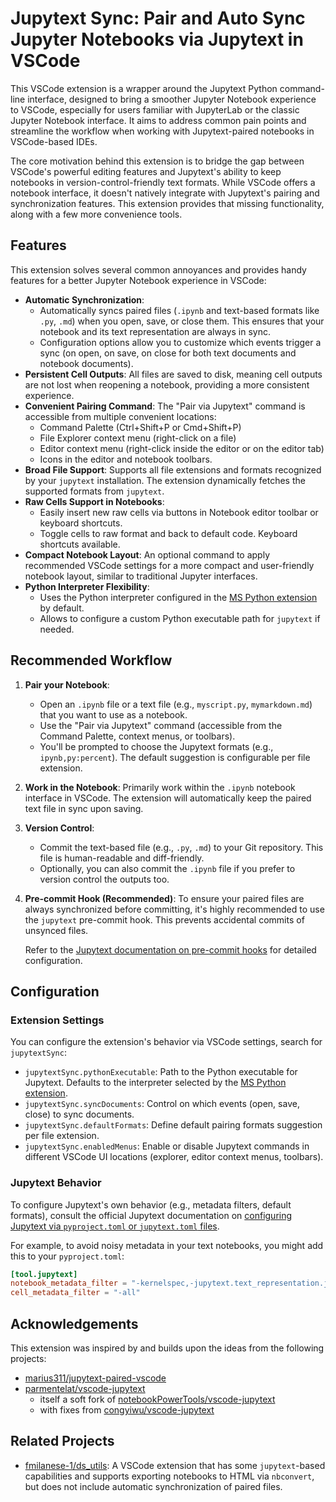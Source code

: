 # Jupytext Sync: Pair and Auto Sync Jupyter Notebooks via Jupytext in VSCode

This VSCode extension is a wrapper around the Jupytext Python command-line interface, designed to bring a smoother Jupyter Notebook experience to VSCode, especially for users familiar with JupyterLab or the classic Jupyter Notebook interface. It aims to address common pain points and streamline the workflow when working with Jupytext-paired notebooks in VSCode-based IDEs.

The core motivation behind this extension is to bridge the gap between VSCode's powerful editing features and Jupytext's ability to keep notebooks in version-control-friendly text formats. While VSCode offers a notebook interface, it doesn't natively integrate with Jupytext's pairing and synchronization features. This extension provides that missing functionality, along with a few more convenience tools.

## Features

This extension solves several common annoyances and provides handy features for a better Jupyter Notebook experience in VSCode:

-   **Automatic Synchronization**:
    -   Automatically syncs paired files (`.ipynb` and text-based formats like `.py`, `.md`) when you open, save, or close them. This ensures that your notebook and its text representation are always in sync.
    -   Configuration options allow you to customize which events trigger a sync (on open, on save, on close for both text documents and notebook documents).
-   **Persistent Cell Outputs**: All files are saved to disk, meaning cell outputs are not lost when reopening a notebook, providing a more consistent experience.
-   **Convenient Pairing Command**: The "Pair via Jupytext" command is accessible from multiple convenient locations:
    -   Command Palette (Ctrl+Shift+P or Cmd+Shift+P)
    -   File Explorer context menu (right-click on a file)
    -   Editor context menu (right-click inside the editor or on the editor tab)
    -   Icons in the editor and notebook toolbars.
-   **Broad File Support**: Supports all file extensions and formats recognized by your `jupytext` installation. The extension dynamically fetches the supported formats from `jupytext`.
-   **Raw Cells Support in Notebooks**:
    -   Easily insert new raw cells via buttons in Notebook editor toolbar or keyboard shortcuts.
    -   Toggle cells to raw format and back to default code. Keyboard shortcuts available.
-   **Compact Notebook Layout**: An optional command to apply recommended VSCode settings for a more compact and user-friendly notebook layout, similar to traditional Jupyter interfaces.
-   **Python Interpreter Flexibility**:
    -   Uses the Python interpreter configured in the [MS Python extension](https://marketplace.visualstudio.com/items?itemName=ms-python.python) by default.
    -   Allows to configure a custom Python executable path for `jupytext` if needed.

## Recommended Workflow

1.  **Pair your Notebook**:
    -   Open an `.ipynb` file or a text file (e.g., `myscript.py`, `mymarkdown.md`) that you want to use as a notebook.
    -   Use the "Pair via Jupytext" command (accessible from the Command Palette, context menus, or toolbars).
    -   You'll be prompted to choose the Jupytext formats (e.g., `ipynb,py:percent`). The default suggestion is configurable per file extension.
2.  **Work in the Notebook**: Primarily work within the `.ipynb` notebook interface in VSCode. The extension will automatically keep the paired text file in sync upon saving.
3.  **Version Control**:
    -   Commit the text-based file (e.g., `.py`, `.md`) to your Git repository. This file is human-readable and diff-friendly.
    -   Optionally, you can also commit the `.ipynb` file if you prefer to version control the outputs too.
4.  **Pre-commit Hook (Recommended)**: To ensure your paired files are always synchronized before committing, it's highly recommended to use the `jupytext` pre-commit hook. This prevents accidental commits of unsynced files.

    Refer to the [Jupytext documentation on pre-commit hooks](https://jupytext.readthedocs.io/en/latest/using-pre-commit.html) for detailed configuration.

## Configuration

### Extension Settings

You can configure the extension's behavior via VSCode settings, search for `jupytextSync`:

-   `jupytextSync.pythonExecutable`: Path to the Python executable for Jupytext. Defaults to the interpreter selected by the [MS Python extension](https://marketplace.visualstudio.com/items?itemName=ms-python.python).
-   `jupytextSync.syncDocuments`: Control on which events (open, save, close) to sync documents.
-   `jupytextSync.defaultFormats`: Define default pairing formats suggestion per file extension.
-   `jupytextSync.enabledMenus`: Enable or disable Jupytext commands in different VSCode UI locations (explorer, editor context menus, toolbars).

### Jupytext Behavior

To configure Jupytext's own behavior (e.g., metadata filters, default formats), consult the official Jupytext documentation on [configuring Jupytext via `pyproject.toml` or `jupytext.toml` files](https://jupytext.readthedocs.io/en/latest/config.html).

For example, to avoid noisy metadata in your text notebooks, you might add this to your `pyproject.toml`:

```toml
[tool.jupytext]
notebook_metadata_filter = "-kernelspec,-jupytext.text_representation.jupytext_version"
cell_metadata_filter = "-all"
```

## Acknowledgements

This extension was inspired by and builds upon the ideas from the following projects:

-   [marius311/jupytext-paired-vscode](https://github.com/marius311/jupytext-paired-vscode)
-   [parmentelat/vscode-jupytext](https://github.com/parmentelat/vscode-jupytext)
    -   itself a soft fork of [notebookPowerTools/vscode-jupytext](https://github.com/notebookPowerTools/vscode-jupytext)
    -   with fixes from [congyiwu/vscode-jupytext](https://github.com/congyiwu/vscode-jupytext)

## Related Projects

-   [fmilanese-1/ds_utils](https://github.com/fmilanese-1/ds_utils): A VSCode extension that has some `jupytext`-based capabilities and supports exporting notebooks to HTML via `nbconvert`, but does not include automatic synchronization of paired files.
